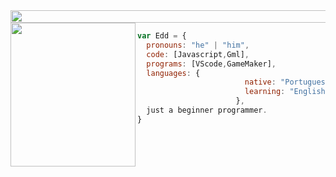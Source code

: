 <img align="center" height="20" width="1010" src="https://i.pinimg.com/originals/97/81/6c/97816cb12aec6d42ee5f82f69a500dac.gif">
<img align="left" height="230" width="200" src="https://media3.giphy.com/media/3osxYlSDn290VbV076/200.webp?cid=ecf05e47p2carhr4kb15ktsowu4kdoyd68kqla8iyyqm979e&ep=v1_gifs_related&rid=200.webp&ct=g">

```javascript
var Edd = {
  pronouns: "he" | "him",
  code: [Javascript,Gml],
  programs: [VScode,GameMaker],
  languages: {
                        native: "Portuguese",
                        learning: "English",
                      },
  just a beginner programmer.
}
```

<!--![Snake animation](https://github.com/seu-usuário-aqui/seu-usuário-aqui/blob/output/github-contribution-grid-snake.svg)-->
